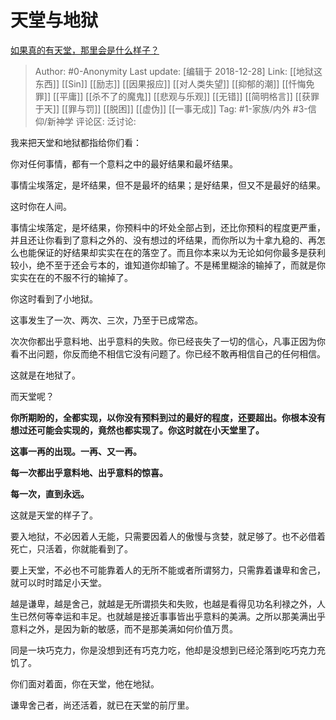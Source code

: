 # 天堂与地狱
[如果真的有天堂，那里会是什么样子？](https://www.zhihu.com/question/52551688/answer/561057918)

> Author: #0-Anonymity
> Last update: [编辑于 2018-12-28]
> Link: [[地狱这东西]] [[Sin]] [[励志]] [[因果报应]] [[对人类失望]] [[抑郁的潮]] [[忏悔免罪]] [[平庸]] [[杀不了的魔鬼]] [[悲观与乐观]] [[无错]] [[简明格言]] [[获罪于天]] [[罪与罚]] [[脱困]] [[虚伪]] [[一事无成]]
> Tag: #1-家族/内外 #3-信仰/新神学
> 评论区:
> 泛讨论:

我来把天堂和地狱都指给你们看：

你对任何事情，都有一个意料之中的最好结果和最坏结果。

事情尘埃落定，是坏结果，但不是最坏的结果；是好结果，但又不是最好的结果。

这时你在人间。

事情尘埃落定，是坏结果，你预料中的坏处全部占到，还比你预料的程度更严重，并且还让你看到了意料之外的、没有想过的坏结果，而你所以为十拿九稳的、再怎么也能保证的好结果却实实在在的落空了。而且你本来以为无论如何你最多是获利较小，绝不至于还会亏本的，谁知道你却输了。不是稀里糊涂的输掉了，而就是你实实在在的不服不行的输掉了。

你这时看到了小地狱。

这事发生了一次、两次、三次，乃至于已成常态。

次次你都出乎意料地、出乎意料的失败。你已经丧失了一切的信心，凡事正因为你看不出问题，你反而绝不相信它没有问题了。你已经不敢再相信自己的任何相信。

这就是在地狱了。

而天堂呢？

**你所期盼的，全都实现，以你没有预料到过的最好的程度，还要超出。你根本没有想过还可能会实现的，竟然也都实现了。你这时就在小天堂里了。**

**这事一再的出现。一再、又一再。**

**每一次都出乎意料地、出乎意料的惊喜。**

**每一次，直到永远。**

这就是天堂的样子了。

要入地狱，不必因着人无能，只需要因着人的傲慢与贪婪，就足够了。也不必借着死亡，只活着，你就能看到了。

要上天堂，不必也不可能靠着人的无所不能或者所谓努力，只需靠着谦卑和舍己，就可以时时踏足小天堂。

越是谦卑，越是舍己，就越是无所谓损失和失败，也越是看得见功名利禄之外，人生已然何等幸运和丰足。也就越是接近事事皆出乎意料的美满。之所以那美满出乎意料之外，是因为新的敏感，而不是那美满如何价值万贯。

同是一块巧克力，你是没想到还有巧克力吃，他却是没想到已经沦落到吃巧克力充饥了。

你们面对着面，你在天堂，他在地狱。

谦卑舍己者，尚还活着，就已在天堂的前厅里。
